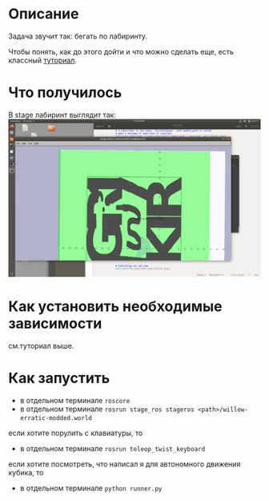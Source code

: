 # Описание
Задача звучит так: бегать по лабиринту.

Чтобы понять, как до этого дойти и что можно сделать еще, есть классный [туториал](http://wiki.ros.org/stage/Tutorials/SimulatingOneRobot).

# Что получилось

В stage лабиринт выглядит так:
![Screen](screenshot.png)

# Как установить необходимые зависимости
см.туториал выше.

# Как запустить
- в отдельном терминале ```roscore```
- в отдельном терминале ```rosrun stage_ros stageros <path>/willow-erratic-modded.world```


если хотите порулить с клавиатуры, то 
- в отдельном терминале ```rosrun teleop_twist_keyboard```


если хотите посмотреть, что написал я для автономного движения кубика, то 
- в отдельном терминале ```python runner.py```